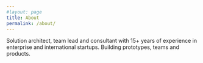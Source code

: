 ```yaml
---
#layout: page
title: About
permalink: /about/
---
```

Solution architect, team lead and consultant with 15+ years of experience in enterprise and international startups. Building prototypes, teams and products.